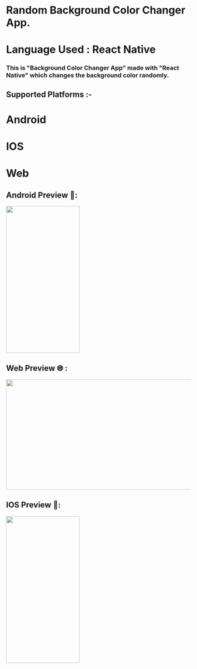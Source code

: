 # Random Background Color Changer App.
# Language Used :  React Native

### This is "Background Color Changer App" made with "React Native" which changes the background color randomly.

## Supported Platforms :-

# Android
# IOS
# Web
## Android Preview 📱:
<img src="https://user-images.githubusercontent.com/71371746/113749146-ee730980-9726-11eb-9b62-4f59c622bb14.gif" width="200" height="400" />

## Web Preview 🌐 :
<img src="https://user-images.githubusercontent.com/71371746/113754106-7dceeb80-972c-11eb-9a4f-6e8c27d8bfa8.gif" width="600" height="300" />

## IOS Preview 📱:
<img src="" width="200" height="400" />
